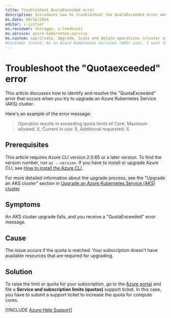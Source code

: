 ```yaml
---
title: Troubleshoot QuotaExceeded error
description: Introduces how to troubleshoot the QuotaExceeded error when you try to upgrade an Azure Kubernetes Service cluster.
ms.date: 09/16/2024
editor: v-jsitser
ms.reviewer: chiragpa, v-leedennis
ms.service: azure-kubernetes-service
ms.custom: sap:Create, Upgrade, Scale and Delete operations (cluster or nodepool)
#Customer intent: As an Azure Kubernetes Services (AKS) user, I want to troubleshoot an Azure Kubernetes Service cluster upgrade that failed because of a QuotaExceeded error code so that I can upgrade the cluster successfully.
---
```


# Troubleshoot the "Quotaexceeded" error

This article discusses how to identify and resolve the "QuotaExceeded" error that occurs when you try to upgrade an Azure Kubernetes Service (AKS) cluster.

Here's an example of the error message:

> Operation results in exceeding quota limits of Core. Maximum allowed: X, Current in use: X, Additional requested: X

## Prerequisites

This article requires Azure CLI version 2.0.65 or a later version. To find the version number, run `az --version`. If you have to install or upgrade Azure CLI, see [How to install the Azure CLI](/cli/azure/install-azure-cli).

For more detailed information about the upgrade process, see the "Upgrade an AKS cluster" section in [Upgrade an Azure Kubernetes Service (AKS) cluster](/azure/aks/upgrade-cluster#upgrade-an-aks-cluster).

## Symptoms

An AKS cluster upgrade fails, and you receive a "QuotaExceeded" error message.

## Cause

The issue occurs if the quota is reached. Your subscription doesn't have available resources that are required for upgrading.

## Solution

To raise the limit or quota for your subscription, go to the [Azure portal]( https://portal.azure.com/#blade/Microsoft_Azure_Support/HelpAndSupportBlade/newsupportrequest) and file a **Service and subscription limits (quotas)** support ticket. In this case, you have to submit a support ticket to increase the quota for compute cores.

[!INCLUDE [Azure Help Support](../../../includes/azure-help-support.md)]

